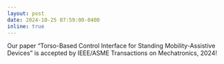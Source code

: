 ```yaml
---
layout: post
date: 2024-10-25 07:59:00-0400
inline: true
---
```


Our paper “Torso-Based Control Interface for Standing Mobility-Assistive Devices” is accepted by IEEE/ASME Transactions on Mechatronics, 2024!